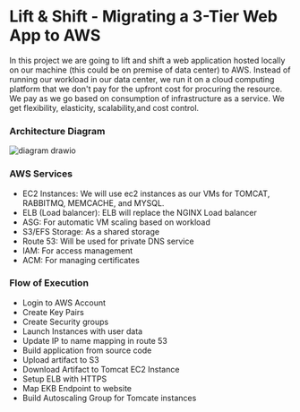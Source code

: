 
# Lift & Shift - Migrating a 3-Tier Web App to AWS

In this project we are going to lift and shift a web application hosted locally on our machine (this could be on premise of data center) to AWS.  Instead of running our workload in our data center, we run it on a cloud computing platform that we don't pay for the upfront cost for procuring the resource. We pay as we go based on consumption of infrastructure as a service. We get flexibility, elasticity, scalability,and cost control.

### Architecture Diagram
![diagram drawio](https://github.com/Sulemoore/DevOps-Projects/assets/101164153/e6f17381-a94d-4706-9651-4d7acec2c10f)


### AWS Services

- EC2 Instances: We will use ec2 instances as our VMs for TOMCAT, RABBITMQ, MEMCACHE, and MYSQL.
- ELB (Load balancer): ELB will replace the NGINX Load balancer
- ASG: For automatic VM scaling based on workload
- S3/EFS Storage: As a shared storage
- Route 53: Will be used for private DNS service
- IAM: For access management
- ACM: For managing certificates

### Flow of Execution
- Login to AWS Account
- Create Key Pairs
- Create Security groups
- Launch Instances with user data
- Update IP to name mapping in route 53
- Build application from source code
- Upload artifact to S3
- Download Artifact to Tomcat EC2 Instance
- Setup ELB with HTTPS
- Map EKB Endpoint to website
- Build Autoscaling Group for Tomcate instances
